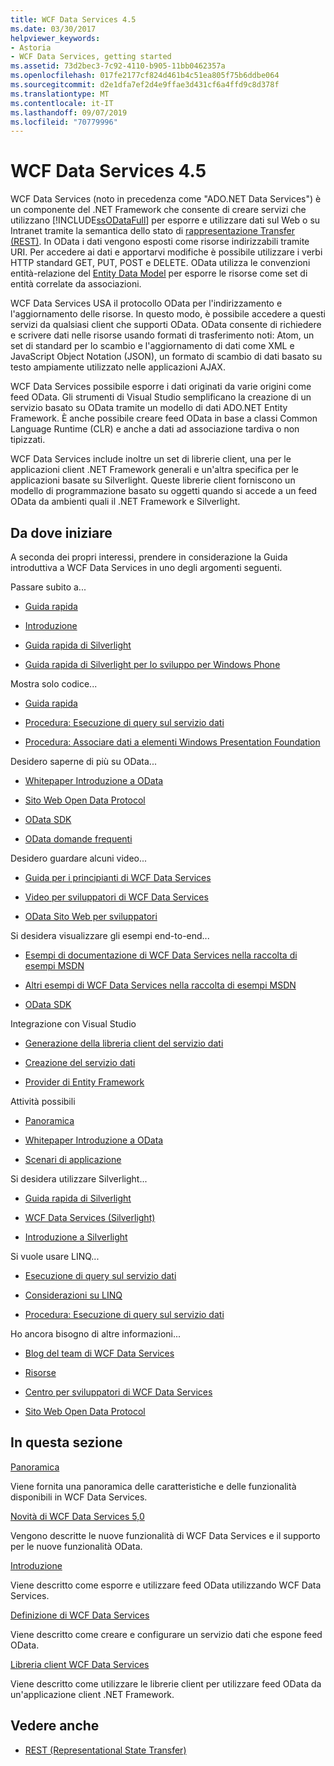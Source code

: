 ```yaml
---
title: WCF Data Services 4.5
ms.date: 03/30/2017
helpviewer_keywords:
- Astoria
- WCF Data Services, getting started
ms.assetid: 73d2bec3-7c92-4110-b905-11bb0462357a
ms.openlocfilehash: 017fe2177cf824d461b4c51ea805f75b6ddbe064
ms.sourcegitcommit: d2e1dfa7ef2d4e9ffae3d431cf6a4ffd9c8d378f
ms.translationtype: MT
ms.contentlocale: it-IT
ms.lasthandoff: 09/07/2019
ms.locfileid: "70779996"
---
```

# <a name="wcf-data-services-45"></a>WCF Data Services 4.5

WCF Data Services (noto in precedenza come "ADO.NET Data Services") è un componente del .NET Framework che consente di creare servizi che utilizzano [!INCLUDE[ssODataFull](../../../../includes/ssodatafull-md.md)] per esporre e utilizzare dati sul Web o su Intranet tramite la semantica dello stato di [rappresentazione Transfer (REST)](https://go.microsoft.com/fwlink/?LinkId=113919). In OData i dati vengono esposti come risorse indirizzabili tramite URI. Per accedere ai dati e apportarvi modifiche è possibile utilizzare i verbi HTTP standard GET, PUT, POST e DELETE. OData utilizza le convenzioni entità-relazione del [Entity Data Model](../adonet/entity-data-model.md) per esporre le risorse come set di entità correlate da associazioni.

WCF Data Services USA il protocollo OData per l'indirizzamento e l'aggiornamento delle risorse. In questo modo, è possibile accedere a questi servizi da qualsiasi client che supporti OData. OData consente di richiedere e scrivere dati nelle risorse usando formati di trasferimento noti: Atom, un set di standard per lo scambio e l'aggiornamento di dati come XML e JavaScript Object Notation (JSON), un formato di scambio di dati basato su testo ampiamente utilizzato nelle applicazioni AJAX.

WCF Data Services possibile esporre i dati originati da varie origini come feed OData. Gli strumenti di Visual Studio semplificano la creazione di un servizio basato su OData tramite un modello di dati ADO.NET Entity Framework. È anche possibile creare feed OData in base a classi Common Language Runtime (CLR) e anche a dati ad associazione tardiva o non tipizzati.

WCF Data Services include inoltre un set di librerie client, una per le applicazioni client .NET Framework generali e un'altra specifica per le applicazioni basate su Silverlight. Queste librerie client forniscono un modello di programmazione basato su oggetti quando si accede a un feed OData da ambienti quali il .NET Framework e Silverlight.

## <a name="where-should-i-start"></a>Da dove iniziare

A seconda dei propri interessi, prendere in considerazione la Guida introduttiva a WCF Data Services in uno degli argomenti seguenti.

Passare subito a...

- [Guida rapida](quickstart-wcf-data-services.md)

- [Introduzione](getting-started-with-wcf-data-services.md)

- [Guida rapida di Silverlight](https://go.microsoft.com/fwlink/?LinkID=192782)

- [Guida rapida di Silverlight per lo sviluppo per Windows Phone](https://go.microsoft.com/fwlink/?LinkID=214535)

Mostra solo codice...

- [Guida rapida](quickstart-wcf-data-services.md)

- [Procedura: Esecuzione di query sul servizio dati](how-to-execute-data-service-queries-wcf-data-services.md)

- [Procedura: Associare dati a elementi Windows Presentation Foundation](bind-data-to-wpf-elements-wcf-data-services.md)

Desidero saperne di più su OData...

- [Whitepaper Introduzione a OData](https://go.microsoft.com/fwlink/?LinkId=220867)

- [Sito Web Open Data Protocol](https://go.microsoft.com/fwlink/?LinkID=184554)

- [OData SDK](https://go.microsoft.com/fwlink/?LinkID=185248)

- [OData domande frequenti](https://go.microsoft.com/fwlink/?LinkId=185867)

Desidero guardare alcuni video...

- [Guida per i principianti di WCF Data Services](https://go.microsoft.com/fwlink/?LinkId=220864)

- [Video per sviluppatori di WCF Data Services](https://go.microsoft.com/fwlink/?LinkId=220861)

- [OData Sito Web per sviluppatori](https://go.microsoft.com/fwlink/?LinkId=185866)

Si desidera visualizzare gli esempi end-to-end...

- [Esempi di documentazione di WCF Data Services nella raccolta di esempi MSDN](https://go.microsoft.com/fwlink/?LinkID=220865)

- [Altri esempi di WCF Data Services nella raccolta di esempi MSDN](https://go.microsoft.com/fwlink/?LinkId=220866)

- [OData SDK](https://go.microsoft.com/fwlink/?LinkID=185248)

Integrazione con Visual Studio

- [Generazione della libreria client del servizio dati](generating-the-data-service-client-library-wcf-data-services.md)

- [Creazione del servizio dati](creating-the-data-service.md)

- [Provider di Entity Framework](entity-framework-provider-wcf-data-services.md)

Attività possibili

- [Panoramica](wcf-data-services-overview.md)

- [Whitepaper Introduzione a OData](https://go.microsoft.com/fwlink/?LinkId=220867)

- [Scenari di applicazione](application-scenarios-wcf-data-services.md)

Si desidera utilizzare Silverlight...

- [Guida rapida di Silverlight](https://go.microsoft.com/fwlink/?LinkID=192782)

- [WCF Data Services (Silverlight)](https://go.microsoft.com/fwlink/?LinkID=143149)

- [Introduzione a Silverlight](https://go.microsoft.com/fwlink/?LinkId=148366)

Si vuole usare LINQ...

- [Esecuzione di query sul servizio dati](querying-the-data-service-wcf-data-services.md)

- [Considerazioni su LINQ](linq-considerations-wcf-data-services.md)

- [Procedura: Esecuzione di query sul servizio dati](how-to-execute-data-service-queries-wcf-data-services.md)

Ho ancora bisogno di altre informazioni...

- [Blog del team di WCF Data Services](https://go.microsoft.com/fwlink/?LinkID=150511)

- [Risorse](wcf-data-services-resources.md)

- [Centro per sviluppatori di WCF Data Services](https://go.microsoft.com/fwlink/?LinkId=220868)

- [Sito Web Open Data Protocol](https://go.microsoft.com/fwlink/?LinkID=184554)

## <a name="in-this-section"></a>In questa sezione

[Panoramica](wcf-data-services-overview.md)

Viene fornita una panoramica delle caratteristiche e delle funzionalità disponibili in WCF Data Services.

[Novità di WCF Data Services 5,0](https://docs.microsoft.com/previous-versions/dotnet/wcf-data-services/ee373845(v=vs.103))

Vengono descritte le nuove funzionalità di WCF Data Services e il supporto per le nuove funzionalità OData.

[Introduzione](getting-started-with-wcf-data-services.md)

Viene descritto come esporre e utilizzare feed OData utilizzando WCF Data Services.

[Definizione di WCF Data Services](defining-wcf-data-services.md)

Viene descritto come creare e configurare un servizio dati che espone feed OData.

[Libreria client WCF Data Services](wcf-data-services-client-library.md)

Viene descritto come utilizzare le librerie client per utilizzare feed OData da un'applicazione client .NET Framework.

## <a name="see-also"></a>Vedere anche

- [REST (Representational State Transfer)](https://go.microsoft.com/fwlink/?LinkId=113919)
